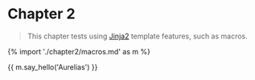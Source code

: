Chapter 2
=========

> This chapter tests using [Jinja2][_jinja2] template features, such as macros.

{% import './chapter2/macros.md' as m %}

{{ m.say_hello('Aurelias') }}

[_jinja2]: http://jinja.pocoo.org/